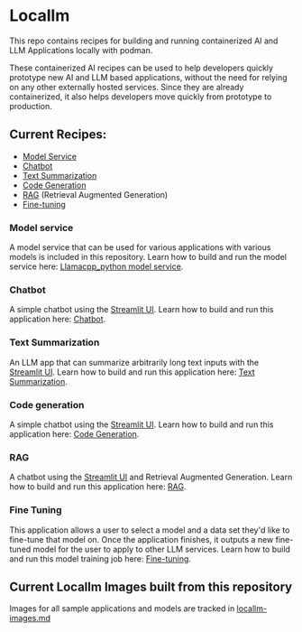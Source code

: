 # Locallm

This repo contains recipes for building and running containerized AI and LLM Applications locally with podman.

These containerized AI recipes can be used to help developers quickly prototype new AI and LLM based applications, without the need for relying on any other externally hosted services. Since they are already containerized, it also helps developers move quickly from prototype to production.

## Current Recipes: 

* [Model Service](#model-service)
* [Chatbot](#chatbot)
* [Text Summarization](#text-summarization)
* [Code Generation](#code-generation)
* [RAG](#rag-application) (Retrieval Augmented Generation)
* [Fine-tuning](#fine-tuning)

### Model service

A model service that can be used for various applications with various models is included in this repository.
Learn how to build and run the model service here: [Llamacpp_python model service](/model_servers/llamacpp_python/README.md).

### Chatbot

A simple chatbot using the [Streamlit UI](https://docs.streamlit.io/). Learn how to build and run this application here: [Chatbot](/chatbot-langchain/).

### Text Summarization

An LLM app that can summarize arbitrarily long text inputs with the [Streamlit UI](https://docs.streamlit.io/). Learn how to build and run this application here:
[Text Summarization](/summarizer-langchain/).

### Code generation

A simple chatbot using the [Streamlit UI](https://docs.streamlit.io/). Learn how to build and run this application here: [Code Generation](/code-generation/).

### RAG

A chatbot using the [Streamlit UI](https://docs.streamlit.io/) and Retrieval Augmented Generation. Learn how to build and run this application here: [RAG](/rag-langchain/).

### Fine Tuning 

This application allows a user to select a model and a data set they'd like to fine-tune that model on.
Once the application finishes, it outputs a new fine-tuned model for the user to apply to other LLM services.
Learn how to build and run this model training job here: [Fine-tuning](/finetune/).

## Current Locallm Images built from this repository

Images for all sample applications and models are tracked in [locallm-images.md](./locallm-images.md)


